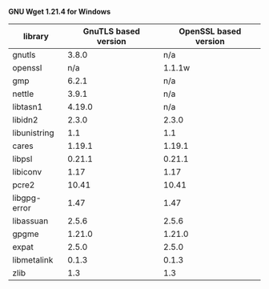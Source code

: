 **GNU Wget 1.21.4 for Windows**

| library       | GnuTLS based version | OpenSSL based version |
|---------------| ---------------------|-----------------------|
| gnutls        | 3.8.0                | n/a                   |
| openssl       | n/a                  | 1.1.1w                |
| gmp           | 6.2.1                | n/a                   |
| nettle        | 3.9.1                | n/a                   |
| libtasn1      | 4.19.0               | n/a                   |
| libidn2       | 2.3.0                | 2.3.0                 |
| libunistring  | 1.1                  | 1.1                   |
| cares         | 1.19.1               | 1.19.1                |
| libpsl        | 0.21.1               | 0.21.1                |
| libiconv      | 1.17                 | 1.17                  |
| pcre2         | 10.41                | 10.41                 |
| libgpg-error  | 1.47                 | 1.47                  |
| libassuan     | 2.5.6                | 2.5.6                 |
| gpgme         | 1.21.0               | 1.21.0                |
| expat         | 2.5.0                | 2.5.0                 |
| libmetalink   | 0.1.3                | 0.1.3                 |
| zlib          | 1.3                  | 1.3                   |
